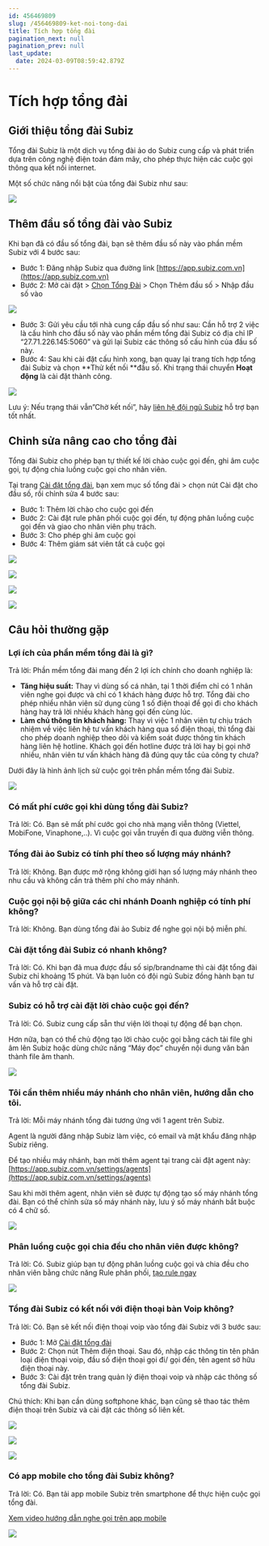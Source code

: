 ```yaml
---
id: 456469809
slug: /456469809-ket-noi-tong-dai
title: Tích hợp tổng đài
pagination_next: null
pagination_prev: null
last_update:
  date: 2024-03-09T08:59:42.879Z
---
```


# Tích hợp tổng đài



## Giới thiệu tổng đài Subiz


Tổng đài Subiz là một dịch vụ tổng đài ảo do Subiz cung cấp và phát triển dựa trên công nghệ điện toán đám mây, cho phép thực hiện các cuộc gọi thông qua kết nối internet. 



Một số chức năng nổi bật của tổng đài Subiz như sau:




![](https://vcdn.subiz-cdn.com/file/95de6931490340a05bf841b918815b814433e9fde96e168fdec86a3fbd5564c2_acpxkgumifuoofoosble)

## Thêm đầu số tổng đài vào Subiz


Khi bạn đã có đầu số tổng đài, bạn sẽ thêm đầu số này vào phần mềm Subiz với 4 bước sau:

- Bước 1: Đăng nhập Subiz qua đường link [https://app.subiz.com.vn](https://app.subiz.com.vn)
- Bước 2: Mở cài đặt > [Chọn Tổng Đài](https://app.subiz.com.vn/settings/call-center) > Chọn Thêm đầu số > Nhập đầu số vào




![](https://vcdn.subiz-cdn.com/file/8724013014348bf80c56c9dccce8c1c5f98a86338d11d49d2ffd4eb3612144fc_acpxkgumifuoofoosble)




- Bước 3: Gửi yêu cầu tới nhà cung cấp đầu số như sau: Cần hỗ trợ 2 việc là cấu hình cho đầu số này vào phần mềm tổng đài Subiz có địa chỉ IP “27.71.226.145:5060” và gửi lại Subiz các thông số cấu hình của đầu số này.
- Bước 4: Sau khi cài đặt cấu hình xong, bạn quay lại trang tích hợp tổng đài Subiz và chọn **Thử kết nối **đầu số. Khi trạng thái chuyển **Hoạt động** là cài đặt thành công.


![](https://vcdn.subiz-cdn.com/file/c3d70d4f9ddf27981fe6bed00989bc1884862bd4356a4689d924eecc026dbc7f_acpxkgumifuoofoosble)


Lưu ý: Nếu trạng thái vẫn”Chờ kết nối”, hãy [liên hệ đội ngũ Subiz](https://zalo.me/935022139843821727) hỗ trợ bạn tốt nhất. 






## Chỉnh sửa nâng cao cho tổng đài


Tổng đài Subiz cho phép bạn tự thiết kế lời chào cuộc gọi đến, ghi âm cuộc gọi, tự động chia luồng cuộc gọi cho nhân viên. 



Tại trang [Cài đặt tổng đài](https://app.subiz.com.vn/settings/call-center), bạn xem mục số tổng đài > chọn nút Cài đặt cho đầu số, rồi chỉnh sửa 4 bước sau:

- Bước 1: Thêm lời chào cho cuộc gọi đến
- Bước 2: Cài đặt rule phân phối cuộc gọi đến, tự động phân luồng cuộc gọi đến và giao cho nhân viên phụ trách.
- Bước 3: Cho phép ghi âm cuộc gọi
- Bước 4: Thêm giám sát viên tất cả cuộc gọi


![](https://vcdn.subiz-cdn.com/file/069b15455b122ba3931222fd99dee211c65bfa56f88996900b18753d43cc48c5_acpxkgumifuoofoosble)



![](https://vcdn.subiz-cdn.com/file/7d6772fe7a51fe0a2717a38a97dc89ab2fbd4e07de36c875d437d3196c16d17f_acpxkgumifuoofoosble)



![](https://vcdn.subiz-cdn.com/file/5ee84565c2920e60e7a4abe0c10a42ebb84d4f83c0e0fe539060793fe9e92328_acpxkgumifuoofoosble)



![](https://vcdn.subiz-cdn.com/file/121f9a1f9798f22c6b2d1ca47072888e733e979c4c2897b91f6f2801089915ba_acpxkgumifuoofoosble)



## Câu hỏi thường gặp

### Lợi ích của phần mềm tổng đài là gì? 


Trả lời: Phần mềm tổng đài mang đến 2 lợi ích chính cho doanh nghiệp là:

- **Tăng hiệu suất:** Thay vì dùng số cá nhân, tại 1 thời điểm chỉ có 1 nhân viên nghe gọi được và chỉ có 1 khách hàng được hỗ trợ. Tổng đài cho phép nhiều nhân viên sử dụng cùng 1 số điện thoại để gọi đi cho khách hàng hay trả lời nhiều khách hàng gọi đến cùng lúc.
- **Làm chủ thông tin khách hàng:** Thay vì việc 1 nhân viên tự chịu trách nhiệm về việc liên hệ tư vấn khách hàng qua số điện thoại, thì tổng đài cho phép doanh nghiệp theo dõi và kiểm soát được thông tin khách hàng liên hệ hotline. Khách gọi đến hotline được trả lời hay bị gọi nhỡ nhiều, nhân viên tư vấn khách hàng đã đúng quy tắc của công ty chưa?

Dưới đây là hình ảnh lịch sử cuộc gọi trên phần mềm tổng đài Subiz.


![](https://vcdn.subiz-cdn.com/file/1bac3afba449964931e83a8a3943b2b45e59ffd2393e9e76eecb85c0f395922a_acpxkgumifuoofoosble)



### Có mất phí cước gọi khi dùng tổng đài Subiz?


Trả lời: Có. Bạn sẽ mất phí cước gọi cho nhà mạng viễn thông (Viettel, MobiFone, Vinaphone,..). Vì cuộc gọi vẫn truyền đi qua đường viễn thông.
### Tổng đài ảo Subiz có tính phí theo số lượng máy nhánh?


Trả lời: Không. Bạn được mở rộng không giới hạn số lượng máy nhánh theo nhu cầu và không cần trả thêm phí cho máy nhánh.
### Cuộc gọi nội bộ giữa các chi nhánh Doanh nghiệp có tính phí không?


Trả lời: Không. Bạn dùng tổng đài ảo Subiz để nghe gọi nội bộ miễn phí.
### Cài đặt tổng đài Subiz có nhanh không?


Trả lời: Có. Khi bạn đã mua được đầu số sip/brandname thì cài đặt tổng đài Subiz chỉ khoảng 15 phút. Và bạn luôn có đội ngũ Subiz đồng hành bạn tư vấn và hỗ trợ cài đặt.


### Subiz có hỗ trợ cài đặt lời chào cuộc gọi đến?


Trả lời: Có. Subiz cung cấp sẵn thư viện lời thoại tự động để bạn chọn. 

Hơn nữa, bạn có thể chủ động tạo lời chào cuộc gọi bằng cách tải file ghi âm lên Subiz hoặc dùng chức năng “Máy đọc” chuyển nội dung văn bản thành file âm thanh.




![](https://vcdn.subiz-cdn.com/file/36d98eb69a7a5d9f202f22e726eeed36c8ab4e2cc0b3539a6b8c34aa5423775c_acpxkgumifuoofoosble)



### Tôi cần thêm nhiều máy nhánh cho nhân viên, hướng dẫn cho tôi.


Trả lời: Mỗi máy nhánh tổng đài tương ứng với 1 agent trên Subiz.

Agent là người đăng nhập Subiz làm việc, có email và mật khẩu đăng nhập Subiz riêng.

Để tạo nhiều máy nhánh, bạn mời thêm agent tại trang cài đặt agent này: [https://app.subiz.com.vn/settings/agents](https://app.subiz.com.vn/settings/agents)



Sau khi mời thêm agent, nhân viên sẽ được tự động tạo số máy nhánh tổng đài. Bạn có thể chỉnh sửa số máy nhánh này, lưu ý số máy nhánh bắt buộc có 4 chữ số.


![](https://vcdn.subiz-cdn.com/file/9b9d6641c26f94bdf87df229faaed166e5d297e66df4b54be9bfbf1d3b60f819_acpxkgumifuoofoosble)



### Phân luồng cuộc gọi chia đều cho nhân viên được không?


Trả lời: Có. Subiz giúp bạn tự động phân luồng cuộc gọi và chia đều cho nhân viên bằng chức năng Rule phân phối, [tạo rule ngay](https://app.subiz.com.vn/settings/rule-setting)


![](https://vcdn.subiz-cdn.com/file/f1daec9ad1d20de55afe699dafca981e4bfc7ee0d4159ff8857501cbd807c0cd_acpxkgumifuoofoosble)



### Tổng đài Subiz có kết nối với điện thoại bàn Voip không?




Trả lời: Có. Bạn sẽ kết nối điện thoại voip vào tổng đài Subiz với 3 bước sau:

- Bước 1: Mở [Cài đặt tổng đài](https://app.subiz.com.vn/settings/call-center)
- Bước 2: Chọn nút Thêm điện thoại. Sau đó, nhập các thông tin tên phân loại điện thoại voip, đầu số điện thoại gọi đi/ gọi đến, tên agent sở hữu điện thoại này.
- Bước 3: Cài đặt trên trang quản lý điện thoại voip và nhập các thông số tổng đài Subiz.

Chú thích: Khi bạn cần dùng softphone khác, bạn cũng sẽ thao tác thêm điện thoại trên Subiz và cài đặt các thông số liên kết.




![](https://vcdn.subiz-cdn.com/file/80951454853d613475cbf59c57f3365197cb56a6dde8a3bc3694a256dd723d0d_acpxkgumifuoofoosble)



![](https://vcdn.subiz-cdn.com/file/53c07dba3276756aad4e027c3b095253732bb0ab53e7db5aea900ca3a2a1b99c_acpxkgumifuoofoosble)





![](https://vcdn.subiz-cdn.com/file/07bd3cbf4864152c1af832b33aab56e21ea78f54b7a642383932644ce7a40fa2_acpxkgumifuoofoosble)





### Có app mobile cho tổng đài Subiz không?


Trả lời: Có. Bạn tải app mobile Subiz trên smartphone để thực hiện cuộc gọi tổng đài.

[Xem video hướng dẫn nghe gọi trên app mobile](https://www.youtube.com/watch?v=S9wVGrxhYks)


![](https://vcdn.subiz-cdn.com/file/d30c32b9fa60a4fc026e877ec78eb0578555358e9131c6b75ed8fdb53e2763cb_acpxkgumifuoofoosble)